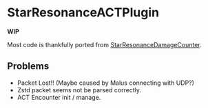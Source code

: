 # StarResonanceACTPlugin

**WIP**

Most code is thankfully ported from [StarResonanceDamageCounter](https://github.com/dmlgzs/StarResonanceDamageCounter).

## Problems

- Packet Lost!! (Maybe caused by Malus connecting with UDP?)
- Zstd packet seems not be parsed correctly.
- ACT Encounter init / manage.

